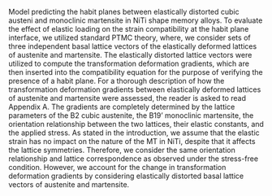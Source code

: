 Model predicting the habit planes between elastically distorted cubic austeni and monoclinic martensite in NiTi shape memory alloys.
To evaluate the effect of elastic loading on the strain compatibility at the habit plane interface, we utilized standard PTMC theory, where, we consider sets of three independent basal lattice vectors of the elastically deformed lattices of austenite and martensite. The elastically distorted lattice vectors were utilized to compute the transformation deformation gradients, which are then inserted into the compatibility equation for the purpose of verifying the presence of a habit plane. For a thorough description of how the transformation deformation gradients between elastically deformed lattices of austenite and martensite were assessed, the reader is asked to read Appendix A. The gradients are completely determined by the lattice parameters of the B2 cubic austenite, the B19’ monoclinic martensite, the orientation relationship between the two lattices, their elastic constants, and the applied stress.
As stated in the introduction, we assume that the elastic strain has no impact on the nature of the MT in NiTi, despite that it affects the lattice symmetries. Therefore, we consider the same orientation relationship and lattice correspondence as observed under the stress-free condition. However, we account for the change in transformation deformation gradients by considering elastically distorted basal lattice vectors of austenite and martensite.
